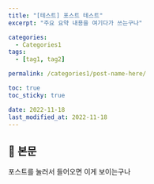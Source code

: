 ```yaml
---
title: "[테스트] 포스트 테스트"
excerpt: "주요 요약 내용을 여기다가 쓰는구나"

categories:
  - Categories1
tags:
  - [tag1, tag2]

permalink: /categories1/post-name-here/

toc: true
toc_sticky: true

date: 2022-11-18
last_modified_at: 2022-11-18
---
```


## 🦥 본문

포스트를 눌러서 들어오면 이게 보이는구나
